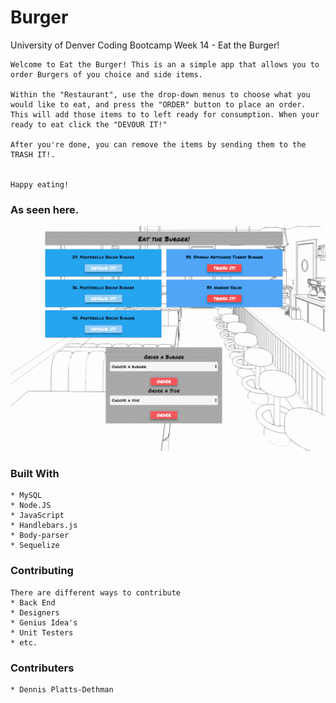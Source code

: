
# Burger
University of Denver Coding Bootcamp Week 14 - Eat the Burger!

 ```
Welcome to Eat the Burger! This is an a simple app that allows you to order Burgers of you choice and side items. 

Within the "Restaurant", use the drop-down menus to choose what you would like to eat, and press the "ORDER" button to place an order.
This will add those items to to left ready for consumption. When your ready to eat click the "DEVOUR IT!" 

After you're done, you can remove the items by sending them to the TRASH IT!.


Happy eating!
 ```

### As seen here.
![Burger Demo](public/assets/img/start.gif)



### Built With

```
* MySQL
* Node.JS
* JavaScript
* Handlebars.js
* Body-parser
* Sequelize

```

### Contributing

```
There are different ways to contribute
* Back End
* Designers
* Genius Idea's
* Unit Testers
* etc.
```

### Contributers

```
* Dennis Platts-Dethman
```

